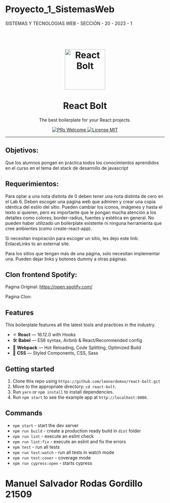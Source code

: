 # Proyecto_1_SistemasWeb

SISTEMAS Y TECNOLOGIAS WEB - SECCIÓN - 20 - 2023 - 1

<h1 align="center">
<br>
  <a href="https://github.com/leonardomso/react-bolt"><img src="https://i.imgur.com/GpQk5wG.png" alt="React Bolt" width=128"></a>
<br>
<br>
React Bolt
</h1>

<p align="center">The best boilerplate for your React projects.</p>

<p align="center">
  <a href="http://makeapullrequest.com">
    <img src="https://img.shields.io/badge/PRs-welcome-brightgreen.svg?style=flat-square" alt="PRs Welcome">
  </a>
  <a href="https://opensource.org/licenses/MIT">
    <img src="https://img.shields.io/badge/license-MIT-blue.svg?style=flat-square" alt="License MIT">
  </a>
</p>

<hr />

## Objetivos:

Que los alumnos pongan en práctica todos los conocimientos aprendidos en el curso en el tema del stack de desarrollo de javascript

## Requerimientos:

Para optar a una nota distinta de 0 deben tener una nota distinta de cero en el Lab 6.  Deben escoger una página web que admiren y crear una copia idéntica del estilo del sitio. Pueden cambiar los iconos, imágenes y hasta el texto si quieren, pero es importante que le pongan mucha atención a los detalles como colores, border-radius, fuentes y estética en general. No pueden haber utilizado un boilerplate existente ni ninguna herramienta que cree ambientes (como create-react-app). 

Si necesitan inspiración para escoger un sitio, les dejo este link: EnlaceLinks to an external site.

Para los sitios que tengan más de una página, solo necesitan implementar una. Pueden dejar links y botones dummy a otras páginas.

       
## Clon frontend Spotify:
Pagina Original:  https://open.spotify.com/

Pagina Clon:   
    
## Features

This boilerplate features all the latest tools and practices in the industry.

- ⚛ **React** — 16.12.0 with Hooks
- 🛠 **Babel** — ES6 syntax, Airbnb & React/Recommended config
- 🚀 **Webpack**  — Hot Reloading, Code Splitting, Optimized Build
- 💅 **CSS** — Styled Components, CSS, Sass


## Getting started

1. Clone this repo using `https://github.com/leonardomso/react-bolt.git`
2. Move to the appropriate directory: `cd react-bolt`.<br />
3. Run `yarn` or `npm install` to install dependencies.<br />
4. Run `npm start` to see the example app at `http://localhost:8080`.

## Commands

- `npm start` - start the dev server
- `npm run build` - create a production ready build in `dist` folder
- `npm run lint` - execute an eslint check
- `npm run lint:fix` - execute an eslint and fix the errors
- `npm test` - run all tests
- `npm run test:watch` - run all tests in watch mode
- `npm run test:cover` - coverage mode
- `npm run cypress:open` - starts cypress


# Manuel Salvador Rodas Gordillo 21509
